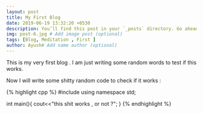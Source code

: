 ```yaml
---
layout: post
title: My First Blog
date: 2019-06-19 13:32:20 +0530
description: You’ll find this post in your `_posts` directory. Go ahead and edit it and re-build the site to see your changes. # Add post description (optional)
img: post-6.jpg # Add image post (optional)
tags: [Blog, Meditation , First ]
author: Ayush# Add name author (optional)
---
```


This is my very first blog .
I am just writing some random words to test if this works.

Now I will write some shitty random code to check if it works :

{% highlight cpp %}
#include<iostream>
using namespace std;

int main(){
    cout<<"this shit works , or not ?";
}
{% endhighlight %}
